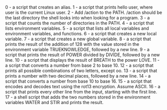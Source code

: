 0 - a script that creates an alias. 1 - a script that prints hello user, where user is the current Linux user. 2 - Add /action to the PATH. /action should be the last directory the shell looks into when looking for a program. 3 - a script that counts the number of directories in the PATH. 4 - a script that lists environment variables. 5 - a script that lists all local variables and environment variables, and functions. 6 - a script that creates a new local variable. 7 - a script that creates a new global variable. 8 - a script that prints the result of the addition of 128 with the value stored in the environment variable TRUEKNOWLEDGE, followed by a new line. 9 - a script that prints the result of POWER divided by DIVIDE, followed by a new line. 10 - a  script that displays the result of BREATH to the power LOVE. 11 - a script that converts a number from base 2 to base 10. 12 - a script that prints all possible combinations of two letters, except oo. 13 - a script that prints a number with two decimal places, followed by a new line. 14 - a script that converts a number from base 10 to base 16. 15 - a script that encodes and decodes text using the rot13 encryption. Assume ASCII. 16 - a script that prints every other line from the input, starting with the first line. 17 - a shell script that adds the two numbers stored in the environment variables WATER and STIR and prints the result.

